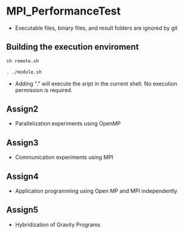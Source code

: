 # MPI_PerformanceTest

- Executable files, binary files, and result folders are ignored by git

## Building the execution enviroment
```bash
sh remote.sh
```
```bash
. ./module.sh
```
- Adding "." will execute the sript in the current shell. No execution permission is required.

## Assign2
- Parallelization experiments using OpenMP

## Assign3
- Communication experiments using MPI

## Assign4
- Application programming using Open MP and MPI independently

## Assign5
- Hybridization of Gravity Programs


